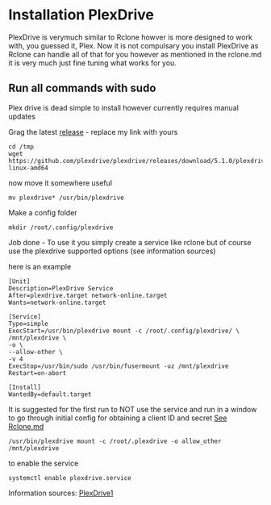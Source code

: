 # Installation PlexDrive
PlexDrive is verymuch similar to Rclone howver is more designed to work with, you guessed it, Plex. Now it is not compulsary you install PlexDrive as Rclone can handle all of that for you however as mentioned in the rclone.md it is very much just fine tuning what works for you. 

## Run all commands with sudo

Plex drive is dead simple to install however currently requires manual updates

Grag the latest [release](https://github.com/plexdrive/plexdrive/releases) - replace my link with yours
```
cd /tmp
wget https://github.com/plexdrive/plexdrive/releases/download/5.1.0/plexdrive-linux-amd64
```

now move it somewhere useful
```
mv plexdrive* /usr/bin/plexdrive
```

Make a config folder
```
mkdir /root/.config/plexdrive
```

Job done - To use it you simply create a service like rclone but of course use the plexdrive supported options (see information sources)

here is an example
```
[Unit]
Description=PlexDrive Service
After=plexdrive.target network-online.target
Wants=network-online.target

[Service]
Type=simple
ExecStart=/usr/bin/plexdrive mount -c /root/.config/plexdrive/ \
/mnt/plexdrive \
-o \
--allow-other \
-v 4 
ExecStop=/usr/bin/sudo /usr/bin/fusermount -uz /mnt/plexdrive
Restart=on-abort

[Install]
WantedBy=default.target
```

It is suggested for the first run to NOT use the service and run in a window to go through initial config for obtaining a client ID and secret [See Rclone.md](/Rclone.md)
```
/usr/bin/plexdrive mount -c /root/.plexdrive -o allow_other /mnt/plexdrive
```
 
to enable the service
```
systemctl enable plexdrive.service
```


Information sources: [PlexDrive1](https://github.com/plexdrive/plexdrive)
